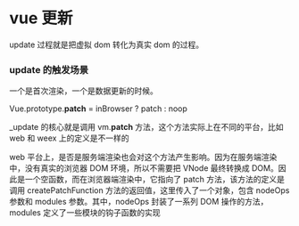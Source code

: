 # vue 更新

update 过程就是把虚拟 dom 转化为真实 dom 的过程。

### update 的触发场景

一个是首次渲染，一个是数据更新的时候。

Vue.prototype.**patch** = inBrowser ? patch : noop

\_update 的核心就是调用 vm.**patch** 方法，这个方法实际上在不同的平台，比如 web 和 weex 上的定义是不一样的

web 平台上，是否是服务端渲染也会对这个方法产生影响。因为在服务端渲染中，没有真实的浏览器 DOM 环境，所以不需要把 VNode 最终转换成 DOM。因此是一个空函数，而在浏览器端渲染中，它指向了 patch 方法，该方法的定义是调用 createPatchFunction 方法的返回值，这里传入了一个对象，包含 nodeOps 参数和 modules 参数。其中，nodeOps 封装了一系列 DOM 操作的方法，modules 定义了一些模块的钩子函数的实现
